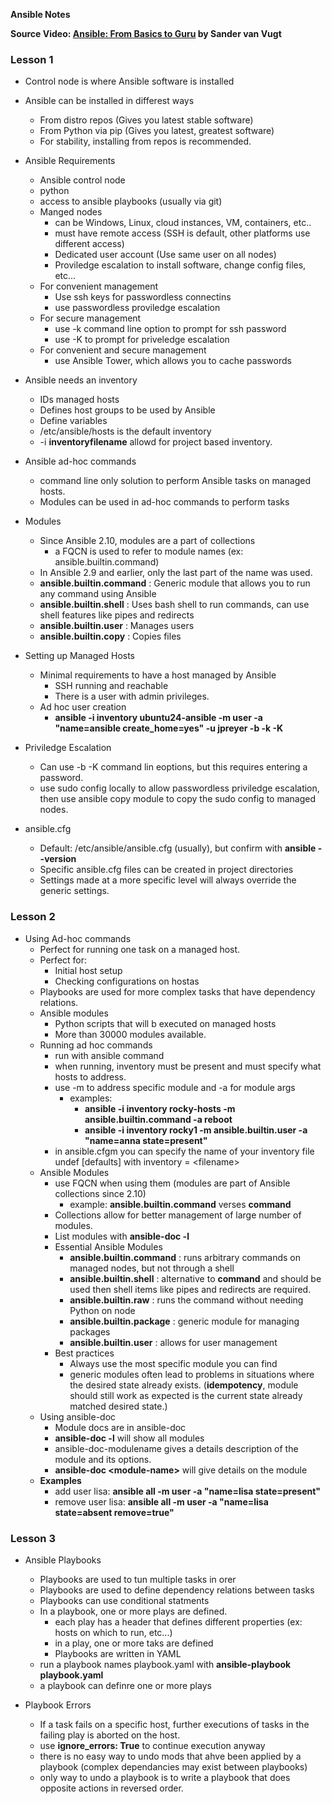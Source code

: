 **Ansible Notes**

**Source Video: [Ansible: From Basics to Guru](https://learning.oreilly.com/videos/ansible-from-basics) by Sander van Vugt** 

### Lesson 1

* Control node is where Ansible software is installed
* Ansible can be installed in differest ways
    * From distro repos (Gives you latest stable software)
    * From Python via pip (Gives you latest, greatest software)
    * For stability, installing from repos is recommended.
* Ansible Requirements
    * Ansible control node
    * python
    * access to ansible playbooks (usually via git)
    * Manged nodes
        * can be Windows, Linux, cloud instances, VM, containers, etc..
        * must have remote access (SSH is default, other platforms use different access)
        * Dedicated user account (Use same user on all nodes)
        * Proviledge escalation to install software, change config files, etc...
    * For convenient management
        * Use ssh keys for passwordless connectins
        * use passwordless proviledge escalation
    * For secure management
        * use -k command line option to prompt for ssh password
        * use -K to prompt for priveledge escalation
    * For convenient and secure management
        * use Ansible Tower, which allows you to cache passwords

* Ansible needs an inventory
    * IDs managed hosts
    * Defines host groups to be used by Ansible
    * Define variables
    * /etc/ansible/hosts is the default inventory
    * -i **inventoryfilename** allowd for project based inventory.

* Ansible ad-hoc commands
    * command line only solution to perform Ansible tasks on managed hosts.
    * Modules can be used in ad-hoc commands to perform tasks

* Modules
    * Since Ansible 2.10, modules are a part of collections
        * a FQCN is used to refer to module names (ex: ansible.builtin.command)
    * In Ansible 2.9 and earlier, only the last part of the name was used.
    * **ansible.builtin.command** : Generic module that allows you to run any command using Ansible
    * **ansible.builtin.shell** : Uses bash shell to run commands, can use shell features like pipes and redirects
    * **ansible.builtin.user** : Manages users
    * **ansible.builtin.copy** : Copies files

* Setting up Managed Hosts
    * Minimal requirements to have a host managed by Ansible
        * SSH running and reachable
        * There is a user with admin privileges.
    * Ad hoc user creation
        * **ansible -i inventory ubuntu24-ansible -m user -a "name=ansible create_home=yes" -u jpreyer -b -k -K**

* Priviledge Escalation
    * Can use -b -K command lin eoptions, but this requires entering a password.
    * use sudo config locally to allow passwordless priviledge escalation, then use ansible copy module to copy the sudo config to managed nodes.

* ansible.cfg
    * Default: /etc/ansible/ansible.cfg (usually), but confirm with **ansible --version**
    * Specific ansible.cfg files can be created in project directories
    * Settings made at a more specific level will always override the generic settings.

### Lesson 2

* Using Ad-hoc commands
    * Perfect for running one task on a managed host.
    * Perfect for:
        * Initial host setup
        * Checking configurations on hostas
    * Playbooks are used for more complex tasks that have dependency relations.
    * Ansible modules
        * Python scripts that will b executed on managed hosts
        * More than 30000 modules available.
    * Running ad hoc commands
        * run with ansible command
        * when running, inventory must be present and must specify what hosts to address.
        * use -m to address specific module and -a for module args
            * examples: 
                * **ansible -i inventory rocky-hosts -m ansible.builtin.command -a reboot**
                * **ansible -i inventory rocky1 -m ansible.builtin.user -a "name=anna state=present"**
        * in ansible.cfgm you can specify the name of your inventory file undef [defaults] with inventory = \<filename\>
    * Ansible Modules
        * use FQCN when using them (modules are part of Ansible collections since 2.10)
            * example: **ansible.builtin.command** verses **command**
        * Collections allow for better management of large number of modules.
        * List modules with **ansible-doc -l**
        * Essential Ansible Modules
            * **ansible.builtin.command** : runs arbitrary commands on managed nodes, but not through a shell
            * **ansible.builtin.shell** : alternative to **command** and should be used then shell items like pipes and redirects are required.
            * **ansible.builtin.raw** : runs the command without needing Python on node
            * **ansible.builtin.package** : generic module for managing packages
            * **ansible.builtin.user** : allows for user management
        * Best practices
            * Always use the most specific module you can find
            * generic modules often lead to problems in situations where the desired state already exists. (**idempotency**, module should still work as expected is the current state already matched desired state.)
    * Using ansible-doc
        * Module docs are in ansible-doc
        * **ansible-doc -l** will show all modules
        * ansible-doc-modulename gives a details description of the module and its options.
        * **ansible-doc \<module-name\>** will give details on the module
    * **Examples**
        * add user lisa: **ansible all -m user -a "name=lisa state=present"**
        * remove user lisa: **ansible all -m user -a "name=lisa state=absent remove=true"**


### Lesson 3
* Ansible Playbooks
    * Playbooks are used to tun multiple tasks in orer
    * Playbooks are used to define dependency relations between tasks
    * Playbooks can use conditional statments
    * In a playbook, one or more plays are defined.
        * each play has a header that defines different properties (ex: hosts on which to run, etc...)
        * in a play, one or more taks are defined
        * Playbooks are written in YAML
    * run a playbook names playbook.yaml with **ansible-playbook playbook.yaml**
    * a playbook can definre one or more plays

* Playbook Errors
    * If a task fails on a specific host, further executions of tasks in the failing play is aborted on the host.
    * use **ignore_errors: True** to continue execution anyway
    * there is no easy way to undo mods that ahve been applied by a playbook (complex dependancies may exist between playbooks)
    * only way to undo a playbook is to write a playbook that does opposite actions in reversed order.
